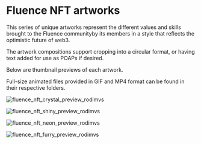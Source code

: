 # Fluence NFT artworks

This series of unique artworks represent the different values and skills brought to the Fluence communityby its members in a style that reflects the optimistic future of web3.  

The artwork compositions support cropping into a circular format, or having text added for use as POAPs if desired. 

Below are thumbnail previews of each artwork. 

Full-size animated files provided in GIF and MP4 format can be found in their respective folders.



![fluence_nft_crystal_preview_rodimvs](https://user-images.githubusercontent.com/24501107/157205738-d3c9742f-6828-447c-b2b2-6449c5c08b76.gif)

![fluence_nft_shiny_preview_rodimvs](https://user-images.githubusercontent.com/24501107/157205915-b58e77b5-f037-42d5-9e73-6cceb66d3c54.gif)

![fluence_nft_neon_preview_rodimvs](https://user-images.githubusercontent.com/24501107/157206081-6deadd66-3eb1-45ab-a583-0587404bbbd4.gif)

![fluence_nft_furry_preview_rodimvs](https://user-images.githubusercontent.com/24501107/157313738-01c2618c-faa9-4652-89ee-5d0a56413a41.gif)
